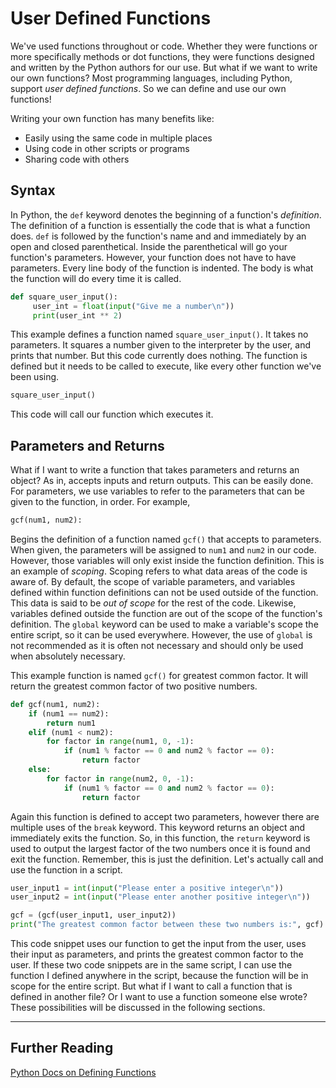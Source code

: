 # User Defined Functions

We've used functions throughout or code. Whether they were functions or more specifically methods or dot functions, they were functions designed and written by the 
Python authors for our use. But what if we want to write our own functions? Most programming languages, including Python, support *user defined functions*. So we can
define and use our own functions! 

Writing your own function has many benefits like:

* Easily using the same code in multiple places
* Using code in other scripts or programs
* Sharing code with others

## Syntax

In Python, the `def` keyword denotes the beginning of a function's *definition*. The definition of a function is essentially the code that is what a function does.
`def` is followed by the function's name and and immediately by an open and closed parenthetical. Inside the parenthetical will go your function's parameters. However,
your function does not have to have parameters. Every line body of the function is indented. The body is what the function will do every time it is called. 

```Python
def square_user_input(): 
     user_int = float(input("Give me a number\n"))
     print(user_int ** 2)
```

This example defines a function named `square_user_input()`. It takes no parameters. It squares a number given to the interpreter by the user, and prints that number.
But this code currently does nothing. The function is defined but it needs to be called to execute, like every other function we've been using.

```Python
square_user_input()
```
This code will call our function which executes it.

## Parameters and Returns

What if I want to write a function that takes parameters and returns an object? As in, accepts inputs and return outputs. This can be easily done. For parameters,
we use variables to refer to the parameters that can be given to the function, in order. For example,

```Python
gcf(num1, num2):
```
Begins the definition of a function named `gcf()` that accepts to parameters. When given, the parameters will be assigned to `num1` and `num2` in our code. However,
those variables will only exist inside the function definition. This is an example of *scoping*. Scoping refers to what data areas of the code is aware of. By default,
the scope of variable parameters, and variables defined within function definitions can not be used outside of the function. This data is said to be *out of scope* 
for the rest of the code. Likewise, variables defined outside the function are out of the scope of the function's definition. The `global` keyword can be used to make a variable's scope the entire script, so it can be used everywhere. However, the use of `global` is not recommended as it is often not necessary and should only be used when absolutely necessary.   

This example function is named `gcf()` for greatest common factor. It will return the greatest common factor of two positive numbers.

```Python
def gcf(num1, num2):
    if (num1 == num2):
        return num1
    elif (num1 < num2):
        for factor in range(num1, 0, -1):
            if (num1 % factor == 0 and num2 % factor == 0):
                return factor
    else:
        for factor in range(num2, 0, -1):
            if (num1 % factor == 0 and num2 % factor == 0):
                return factor
```
Again this function is defined to accept two parameters, however there are multiple uses of the `break` keyword. This keyword returns an object and immediately exits the function. So, in this function, the `return` keyword is used to output the largest factor of the two numbers once it is found and exit the function. Remember, this is just the definition. Let's actually call and use the function in a script.

```Python
user_input1 = int(input("Please enter a positive integer\n"))
user_input2 = int(input("Please enter another positive integer\n"))

gcf = (gcf(user_input1, user_input2))
print("The greatest common factor between these two numbers is:", gcf)
```
This code snippet uses our function to get the input from the user, uses their input as parameters, and prints the greatest common factor to the user. If these two code snippets are in the same script, I can use the function I defined anywhere in the script, because the function will be in scope for the entire script. But what if I want to call a function that is defined in another file? Or I want to use a function someone else wrote? These possibilities will be discussed in the following sections.

---
## Further Reading
[Python Docs on Defining Functions](https://docs.python.org/3/tutorial/controlflow.html#defining-functions)
